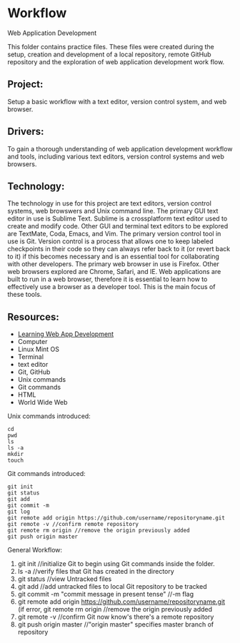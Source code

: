 # Workflow
Web Application Development

This folder contains practice files. These files were created during the setup, creation and development of a local repository, remote GitHub repository and the exploration of web application development work flow.

## Project: 
Setup a basic workflow with a text editor, version control system, and web browser.

## Drivers: 
To gain a thorough understanding of web application development workflow and tools, including various text editors, version control systems and web browsers.

## Technology:  
The technology in use for this project are text editors, version control systems, web browswers and Unix command line.  The primary GUI text editor in use is Sublime Text.  Sublime is a crossplatform text editor used to create and modify code.  Other GUI and terminal text editors to be explored are TextMate, Coda, Emacs, and Vim.  The primary version control tool in use is Git.  Version control is a process that allows one to keep labeled checkpoints in their code so they can always refer back to it (or revert back to it) if this becomes necessary and is an essential tool for collaborating with other developers.  The primary web browser in use is Firefox.  Other web browsers explored are Chrome, Safari, and IE.  Web applications are built to run in a web browser, therefore it is essential to learn how to effectively use a browser as a developer tool.  This is the main focus of these tools.

## Resources:
* [Learning Web App Development](https://github.com/semmypurewal/LearningWebAppDev)
* Computer
* Linux Mint OS
* Terminal
* text editor
* Git, GitHub
* Unix commands
* Git commands
* HTML
* World Wide Web

Unix commands introduced:
```
cd 
pwd
ls
ls -a
mkdir
touch
```

Git commands introduced:
```
git init
git status
git add
git commit -m
git log
git remote add origin https://github.com/username/repositoryname.git
git remote -v //confirm remote repository
git remote rm origin //remove the origin previously added
git push origin master
```
General Workflow:

1. git init //initialize Git to begin using Git commands inside the folder. 
2. ls -a //verify files that Git has created in the directory
3. git status //view Untracked files
4. git add //add untracked files to local Git repository to be tracked
5. git commit -m "commit message in present tense" //-m flag
6. git remote add origin https://github.com/username/repositoryname.git
	(if error, git remote rm origin //remove the origin previously added
7. git remote -v //confirm Git now know's there's a remote repository
8. git push origin master //"origin master" specifies master branch of repository
